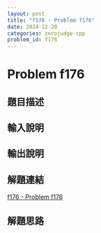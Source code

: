 ```yaml
---
layout: post
title: "f176 - Problem f176"
date: 2024-12-20
categories: zerojudge cpp
problem_id: f176
---
```


# Problem f176

## 題目描述



## 輸入說明



## 輸出說明



## 解題連結

[f176 - Problem f176](https://zerojudge.tw/ShowProblem?problemid=f176)

## 解題思路

